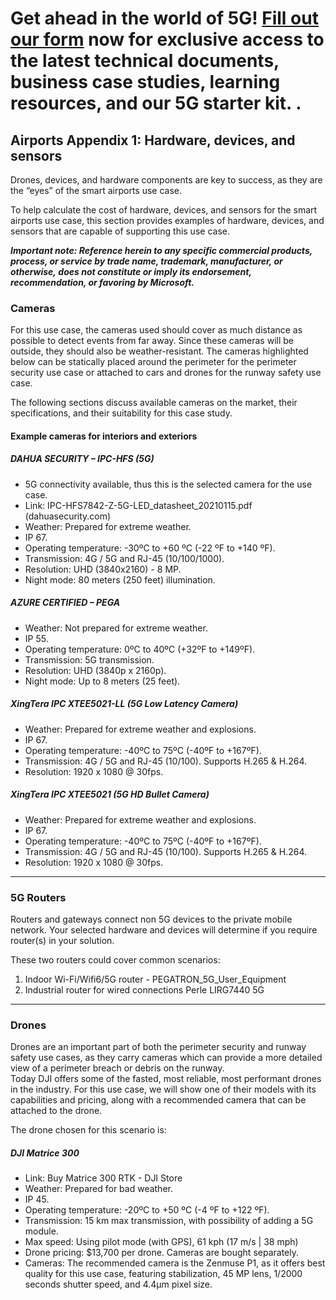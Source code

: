 # Get ahead in the world of 5G! <a href="https://aka.ms/unlock5G" target="none">Fill out our form</a> now for exclusive access to the latest technical documents, business case studies, learning resources, and our 5G starter kit. </a>.  

## Airports Appendix 1: Hardware, devices, and sensors

Drones, devices, and hardware components are key to success, as they are the “eyes” of the smart airports use case.

To help calculate the cost of hardware, devices, and sensors for the smart airports use case, this section provides examples of hardware, devices, and sensors that are capable of supporting this use case.

_**Important note: Reference herein to any specific commercial products, process, or service by trade name, trademark, manufacturer, or otherwise, does not constitute or imply its endorsement, recommendation, or favoring by Microsoft.**_

### Cameras

For this use case, the cameras used should cover as much distance as possible to detect events from far away. Since these cameras will be outside, they should also be weather-resistant. The cameras highlighted below can be statically placed around the perimeter for the perimeter security use case or attached to cars and drones for the runway safety use case.

The following sections discuss available cameras on the market, their specifications, and their suitability for this case study.

#### Example cameras for interiors and exteriors

##### DAHUA SECURITY – IPC-HFS (5G)

*   5G connectivity available, thus this is the selected camera for the use case.
*   Link: IPC-HFS7842-Z-5G-LED\_datasheet\_20210115.pdf (dahuasecurity.com)
*   Weather: Prepared for extreme weather.
*   IP 67.
*   Operating temperature: -30ºC to +60 ºC (-22 ºF to +140 ºF).
*   Transmission: 4G / 5G and RJ-45 (10/100/1000).
*   Resolution: UHD (3840x2160) - 8 MP.
*   Night mode: 80 meters (250 feet) illumination.

##### AZURE CERTIFIED – PEGA

*   Weather: Not prepared for extreme weather.
*   IP 55.
*   Operating temperature: 0ºC to 40ºC (+32ºF to +149ºF).
*   Transmission: 5G transmission.
*   Resolution: UHD (3840p x 2160p).
*   Night mode: Up to 8 meters (25 feet).

##### XingTera IPC XTEE5021-LL (5G Low Latency Camera)

*   Weather: Prepared for extreme weather and explosions.
*   IP 67.
*   Operating temperature: -40ºC to 75ºC (-40ºF to +167ºF).
*   Transmission: 4G / 5G and RJ-45 (10/100). Supports H.265 & H.264.
*   Resolution: 1920 x 1080 @ 30fps.

##### XingTera IPC XTEE5021 (5G HD Bullet Camera)

*   Weather: Prepared for extreme weather and explosions.
*   IP 67.
*   Operating temperature: -40ºC to 75ºC (-40ºF to +167ºF).
*   Transmission: 4G / 5G and RJ-45 (10/100). Supports H.265 & H.264.
*   Resolution: 1920 x 1080 @ 30fps.

---

### 5G Routers

Routers and gateways connect non 5G devices to the private mobile network. Your selected hardware and devices will determine if you require router(s) in your solution.

These two routers could cover common scenarios:

1.  Indoor Wi-Fi/Wifi6/5G router - PEGATRON\_5G\_User\_Equipment
2.  Industrial router for wired connections Perle LIRG7440 5G

---

### Drones

Drones are an important part of both the perimeter security and runway safety use cases, as they carry cameras which can provide a more detailed view of a perimeter breach or debris on the runway.  
Today DJI offers some of the fasted, most reliable, most performant drones in the industry. For this use case, we will show one of their models with its capabilities and pricing, along with a recommended camera that can be attached to the drone.

The drone chosen for this scenario is:

##### DJI Matrice 300

*   Link: Buy Matrice 300 RTK - DJI Store
*   Weather: Prepared for bad weather.
*   IP 45.
*   Operating temperature: -20ºC to +50 ºC (-4 ºF to +122 ºF).
*   Transmission: 15 km max transmission, with possibility of adding a 5G module.
*   Max speed: Using pilot mode (with GPS), 61 kph (17 m/s | 38 mph)
*   Drone pricing: $13,700 per drone. Cameras are bought separately.
*   Cameras: The recommended camera is the Zenmuse P1, as it offers best quality for this use case, featuring stabilization, 45 MP lens, 1/2000 seconds shutter speed, and 4.4μm pixel size.
